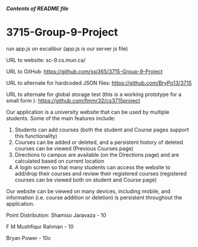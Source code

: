 ***Contents of README file***

# 3715-Group-9-Project

run app.js on excalibur
(app.js is our server js file)


URL to website: sc-9.cs.mun.ca/


URL to GitHub: https://github.com/ssj365/3715-Group-9-Project

URL to alternate for hardcoded JSON files: https://github.com/BryPo13/3715

URL to alternate for global storage test (this is a working prototype for a small form ): https://github.com/fmmr32/cs3715project

Our application is a university website that can be used by multiple students. Some of the main features include:

1. Students can add courses (both the student and Course pages support this functionality)
2. Courses can be added or deleted, and a persistent history of deleted courses can be viewed (Previous Courses page)
3. Directions to campus are available (on the Directions page) and are calculated based on current location
4. A login screen so that many students can access the website to add/drop their courses and review their registered courses (registered courses can be viewed both on student and Course page)

Our website can be viewed on many devices, including mobile, and information (i.e. course addition or deletion) is persistent throughout the application.

Point Distribution:
Shamiso Jaravaza - 10

F M Mushfiqur Rahman - 10

Bryan Power - 10c
